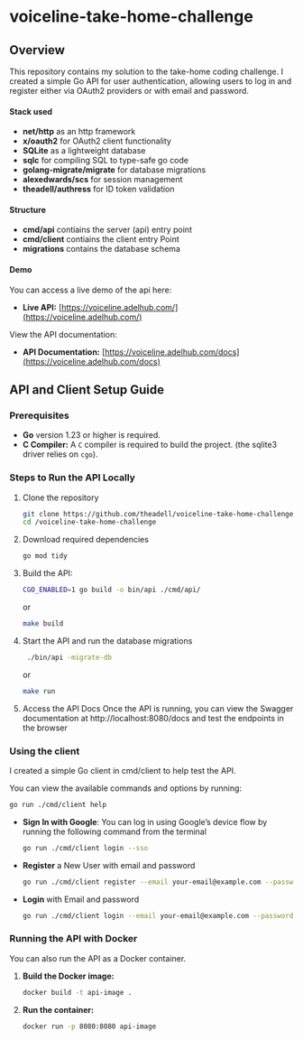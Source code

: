 # voiceline-take-home-challenge

## Overview

This repository contains my solution to the take-home coding challenge. I created a simple Go API for user authentication, allowing users to log in and register either via OAuth2 providers or with email and password.

#### Stack used
- **net/http** as an http framework
- **x/oauth2** for OAuth2 client functionality
- **SQLite** as a lightweight database
- **sqlc** for compiling SQL to type-safe go code
- **golang-migrate/migrate** for database migrations
- **alexedwards/scs** for session management
- **theadell/authress** for ID token validation

#### Structure
- **cmd/api** contiains the server (api) entry point 
- **cmd/client** contiains the client entry Point 
- **migrations** contains the database schema 

#### Demo 
You can access a live demo of the api here:

- **Live API:** [https://voiceline.adelhub.com/](https://voiceline.adelhub.com/)

View the API documentation:

- **API Documentation:** [https://voiceline.adelhub.com/docs](https://voiceline.adelhub.com/docs)

## API and Client Setup Guide
### Prerequisites
- **Go** version 1.23 or higher is required.
- **C Compiler:** A `C` compiler is required to build the project. (the sqlite3 driver relies on `cgo`).

### Steps to Run the API Locally
1. Clone the repository 
    ```sh
    git clone https://github.com/theadell/voiceline-take-home-challenge.git
    cd /voiceline-take-home-challenge
    ```
2. Download required dependencies 
   ```sh 
   go mod tidy
   ```
3. Build the API:
   ```sh 
   CGO_ENABLED=1 go build -o bin/api ./cmd/api/
   ```
   or
   ```sh
   make build 
   ```
4. Start the API and run the database migrations 
   ```sh
    ./bin/api -migrate-db
   ```
   or 
   ```sh
   make run
   ```
5. Access the API Docs 
   Once the API is running, you can view the Swagger documentation at http://localhost:8080/docs and test the endpoints in the browser


### Using the client 
I created a simple Go client in cmd/client to help test the API.

You can view the available commands and options by running:
```sh 
go run ./cmd/client help
```

- **Sign In with Google**:
You can log in using Google’s device flow by running the following command from the terminal 
    ```sh 
    go run ./cmd/client login --sso
    ```
- **Register** a New User with email and password 
  ```sh 
  go run ./cmd/client register --email your-email@example.com --password your-password
  ```
- **Login** with Email and password 
  ```sh
  go run ./cmd/client login --email your-email@example.com --password your-password
  ```

### Running the API with Docker

You can also run the API as a Docker container.

1. **Build the Docker image:**

   ```bash
   docker build -t api-image .
2. **Run the container:**

   ```bash
   docker run -p 8080:8080 api-image
